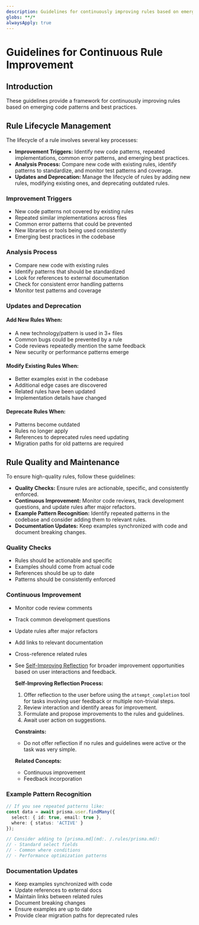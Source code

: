 ```yaml
---
description: Guidelines for continuously improving rules based on emerging code patterns and best practices.
globs: **/*
alwaysApply: true
---
```


# Guidelines for Continuous Rule Improvement

## Introduction
These guidelines provide a framework for continuously improving rules based on emerging code patterns and best practices.

## Rule Lifecycle Management
The lifecycle of a rule involves several key processes:
- **Improvement Triggers:** Identify new code patterns, repeated implementations, common error patterns, and emerging best practices.
- **Analysis Process:** Compare new code with existing rules, identify patterns to standardize, and monitor test patterns and coverage.
- **Updates and Deprecation:** Manage the lifecycle of rules by adding new rules, modifying existing ones, and deprecating outdated rules.

### Improvement Triggers
- New code patterns not covered by existing rules
- Repeated similar implementations across files
- Common error patterns that could be prevented
- New libraries or tools being used consistently
- Emerging best practices in the codebase

### Analysis Process
- Compare new code with existing rules
- Identify patterns that should be standardized
- Look for references to external documentation
- Check for consistent error handling patterns
- Monitor test patterns and coverage

### Updates and Deprecation
#### Add New Rules When:
- A new technology/pattern is used in 3+ files
- Common bugs could be prevented by a rule
- Code reviews repeatedly mention the same feedback
- New security or performance patterns emerge

#### Modify Existing Rules When:
- Better examples exist in the codebase
- Additional edge cases are discovered
- Related rules have been updated
- Implementation details have changed

#### Deprecate Rules When:
- Patterns become outdated
- Rules no longer apply
- References to deprecated rules need updating
- Migration paths for old patterns are required

## Rule Quality and Maintenance
To ensure high-quality rules, follow these guidelines:
- **Quality Checks:** Ensure rules are actionable, specific, and consistently enforced.
- **Continuous Improvement:** Monitor code reviews, track development questions, and update rules after major refactors.
- **Example Pattern Recognition:** Identify repeated patterns in the codebase and consider adding them to relevant rules.
- **Documentation Updates:** Keep examples synchronized with code and document breaking changes.

### Quality Checks
- Rules should be actionable and specific
- Examples should come from actual code
- References should be up to date
- Patterns should be consistently enforced

### Continuous Improvement
- Monitor code review comments
- Track common development questions
- Update rules after major refactors
- Add links to relevant documentation
- Cross-reference related rules
- See [Self-Improving Reflection](#self-improving-reflection) for broader improvement opportunities based on user interactions and feedback.

  **Self-Improving Reflection Process:**
  1. Offer reflection to the user before using the `attempt_completion` tool for tasks involving user feedback or multiple non-trivial steps.
  2. Review interaction and identify areas for improvement.
  3. Formulate and propose improvements to the rules and guidelines.
  4. Await user action on suggestions.

  **Constraints:**
  - Do not offer reflection if no rules and guidelines were active or the task was very simple.

  **Related Concepts:**
  - Continuous improvement
  - Feedback incorporation

### Example Pattern Recognition
```typescript
// If you see repeated patterns like:
const data = await prisma.user.findMany({
  select: { id: true, email: true },
  where: { status: 'ACTIVE' }
});

// Consider adding to [prisma.md](md:. /.rules/prisma.md):
// - Standard select fields
// - Common where conditions
// - Performance optimization patterns
```

### Documentation Updates
- Keep examples synchronized with code
- Update references to external docs
- Maintain links between related rules
- Document breaking changes
- Ensure examples are up to date
- Provide clear migration paths for deprecated rules
